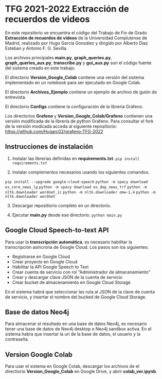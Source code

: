 # TFG 2021-2022 Extracción de recuerdos de videos

En este repositorio se encuentra el código del Trabajo de Fin de Grado **Extracción de recuerdos de videos** de la Universidad Complutense de Madrid, realizado por Hugo García González y dirigido por Alberto Díaz Esteban y Antonio F. G. Sevilla.

Los archivos principales **main.py**, **graph_queries.py**, **graph_queries_aux.py**, **transcribe.py** y **gui_aux.py** son el código fuente del sistema creado en este trabajo.

El directorio **Version_Google_Colab** contiene una versión del sistema implementado en un notebook para ser ejecutado en Google Colab.

El directorio **Archivos_Ejemplo** contiene un ejemplo de archivo de guión de entrevista.

El directorio **Configs** contiene la configuración de la libreria Grafeno.

Los directorios **Grafeno** y **Version_Google_Colab/Grafeno** contienen una versión modificada de la librería de python Grafeno. Para consultar el fork de la versión modicada acceda al siguiente repositiorio: 
https://github.com/Hugarc02/grafeno-TFG-2022

## Instrucciones de instalación

1. Instalar las librerias definidas en **requirements.txt**. ```pip install requirements.txt```

2. Instalar complementos necesarios usando los siguientes comandos.

```pip install --upgrade google-cloud-speech```
```python -m spacy download es_core_news_lg```
```python -m spacy download es_dep_news_trf```
```python -m nltk.downloader wordnet_ic```
```python -m nltk.downloader omw-1.4```
```python -m nltk.downloader wordnet```

3. Descargar repositiorio completo en un directorio.

4. Ejecutar **main.py** desde ese directorio. ```python main.py```

## Google Cloud Speech-to-text API

Para usar la **transcripción automática**, es necesario habilitar la transcripción asíncrona de Google Cloud. Los pasos son los siguientes:

* Registrarse en Google Cloud
* Crear proyecto en Google Cloud
* Habilitar la API Google Speech to Text
* Crear cuenta de servicio con rol "Administrador de almacenamiento"
* Crear y descargar clave JSON de la cuenta de servicio
* Crear bucket de almacenamiento en Google Cloud Storage

En el sistema habrá que seleccionar las ruta al JSON de la clave de cuenta de servicio, y insertar el nombre del bucked de Google Cloud Storage.

## Base de datos Neo4j

Para almacenar el resultado en una base de datos Neo4j, es necesario tener una base de datos de Neo4j desktop o Neo4j sandbox activa. En el sistema habra que insertar la uri de la base de datos, el usuario y la contraseña.

## Version Google Colab

Para usar el sistema en Google Colab, descargar los archivos de el directiorio **Version_Google_Colab** en Google Drive, y abrir **colab_ver.ipynb**.


